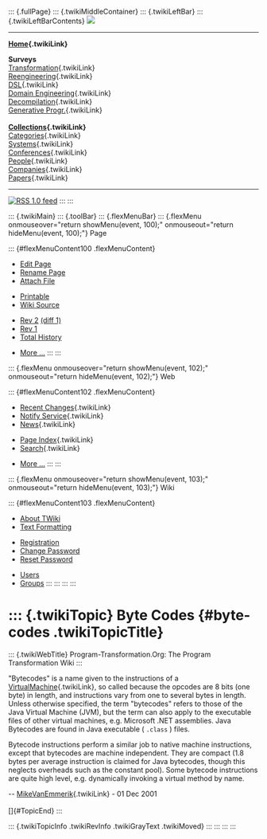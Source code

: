 ::: {.fullPage}
::: {.twikiMiddleContainer}
::: {.twikiLeftBar}
::: {.twikiLeftBarContents}
![](../pub/transformation.gif)

------------------------------------------------------------------------

**[Home](WebHome){.twikiLink}**

**Surveys**\
[Transformation](ProgramTransformation){.twikiLink}\
[Reengineering](ReengineeringWiki){.twikiLink}\
[DSL](DomainSpecificLanguages){.twikiLink}\
[Domain Engineering](DomainEngineering){.twikiLink}\
[Decompilation](DeCompilation){.twikiLink}\
[Generative Progr.](GenerativeProgrammingWiki){.twikiLink}\
\
**[Collections](CategoryCollection){.twikiLink}**\
[Categories](CategoryCategory){.twikiLink}\
[Systems](TransformationSystems){.twikiLink}\
[Conferences](TransformationConferences){.twikiLink}\
[People](TransformationPeople){.twikiLink}\
[Companies](TransformationCompanies){.twikiLink}\
[Papers](CategoryPaper){.twikiLink}

------------------------------------------------------------------------

[![](../pub/rss.gif "RSS 1.0 feed")](WebRss@skin=rss)
:::
:::

::: {.twikiMain}
::: {.toolBar}
::: {.flexMenuBar}
::: {.flexMenu onmouseover="return showMenu(event, 100);" onmouseout="return hideMenu(event, 100);"}
Page

::: {#flexMenuContent100 .flexMenuContent}
-   [Edit
    Page](http://www.program-transformation.org/edit/Transform/ByteCodes?t=1536826436)
-   [Rename
    Page](http://www.program-transformation.org/rename/Transform/ByteCodes)
-   [Attach
    File](http://www.program-transformation.org/attach/Transform/ByteCodes)

<!-- -->

-   [Printable](http://www.program-transformation.org/view/Transform/ByteCodes?skin=print.pattern)
-   [Wiki
    Source](http://www.program-transformation.org/view/Transform/ByteCodes?skin=text&raw=on&contenttype=text/plain)

<!-- -->

-   [Rev
    2](http://www.program-transformation.org/view/Transform/ByteCodes?rev=1.2)
    [(diff 1)](http://www.program-transformation.org/rdiff/Transform/ByteCodes?rev1=1.2&rev2=1.1)
-   [Rev
    1](http://www.program-transformation.org/view/Transform/ByteCodes?rev=1.1)
-   [Total
    History](http://www.program-transformation.org/rdiff/Transform/ByteCodes)

<!-- -->

-   [More
    \...](http://www.program-transformation.org/oops/Transform/ByteCodes?template=oopsmore&param1=1.2&param2=1.2)
:::
:::

::: {.flexMenu onmouseover="return showMenu(event, 102);" onmouseout="return hideMenu(event, 102);"}
Web

::: {#flexMenuContent102 .flexMenuContent}
-   [Recent Changes](WebChanges){.twikiLink}
-   [Notify Service](WebNotify){.twikiLink}
-   [News](WebNews){.twikiLink}

<!-- -->

-   [Page Index](WebIndex){.twikiLink}
-   [Search](WebSearch){.twikiLink}

<!-- -->

-   [More
    \...](http://www.program-transformation.org/oops/Transform/ByteCodes?template=oopsmore&param1=1.2&param2=1.2)
:::
:::

::: {.flexMenu onmouseover="return showMenu(event, 103);" onmouseout="return hideMenu(event, 103);"}
Wiki

::: {#flexMenuContent103 .flexMenuContent}
-   [About
    TWiki](http://www.program-transformation.org/view/TWiki/WebHome)
-   [Text
    Formatting](http://www.program-transformation.org/view/TWiki/TextFormattingRules)

<!-- -->

-   [Registration](http://www.program-transformation.org/view/TWiki/TWikiRegistration)
-   [Change
    Password](http://www.program-transformation.org/view/TWiki/ChangePassword)
-   [Reset
    Password](http://www.program-transformation.org/view/TWiki/ResetPassword)

<!-- -->

-   [Users](http://www.program-transformation.org/view/Main/TWikiUsers)
-   [Groups](http://www.program-transformation.org/view/Main/TWikiGroups)
:::
:::
:::
:::

::: {.twikiTopic}
Byte Codes {#byte-codes .twikiTopicTitle}
==========

::: {.twikiWebTitle}
Program-Transformation.Org: The Program Transformation Wiki
:::

\"Bytecodes\" is a name given to the instructions of a
[VirtualMachine](VirtualMachine){.twikiLink}, so called because the
opcodes are 8 bits (one byte) in length, and instructions vary from one
to several bytes in length. Unless otherwise specified, the term
\"bytecodes\" refers to those of the Java Virtual Machine (JVM), but the
term can also apply to the executable files of other virtual machines,
e.g. Microsoft .NET assemblies. Java Bytecodes are found in Java
executable ( `.class` ) files.

Bytecode instructions perform a similar job to native machine
instructions, except that bytecodes are machine independent. They are
compact (1.8 bytes per average instruction is claimed for Java
bytecodes, though this neglects overheads such as the constant pool).
Some bytecode instructions are quite high level, e.g. dynamically
invoking a virtual method by name.

\-- [MikeVanEmmerik](../Main/MikeVanEmmerik){.twikiLink} - 01 Dec 2001\
\
[]{#TopicEnd}
:::

::: {.twikiTopicInfo .twikiRevInfo .twikiGrayText .twikiMoved}
:::
:::
:::
:::
